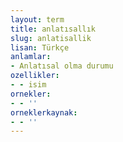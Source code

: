 ```yaml
---
layout: term
title: anlatısallık
slug: anlatisallik
lisan: Türkçe
anlamlar:
- Anlatısal olma durumu
ozellikler:
- - isim
ornekler:
- - ''
orneklerkaynak:
- - ''
---
```

